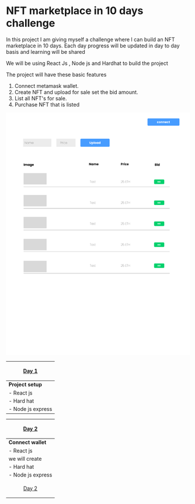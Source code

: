 # NFT marketplace in 10 days challenge

In this project I am giving myself a challenge where I can build an NFT marketplace in 10 days.
Each day progress will be updated in day to day basis and learning will be shared

We will be using React Js , Node js and Hardhat to build the project


The project will have these basic features

1) Connect metamask wallet.
2) Create NFT and upload for sale set the bid amount.
3) List all NFT's for sale.
4) Purchase NFT that is listed


![alt text](https://raw.githubusercontent.com/web3pie/nft-marketplace-in-10-days/main/image.png)


| <p align="center"> [Day 1](https://github.com/web3pie/nft-marketplace-in-10-days/blob/main/day-1/README.md) </p>  |
| ---------------------------------------------------------------------------------------------------------------------------- |
| **Project setup**                                                                                                               |
| - React js                                                                                                                    |
| - Hard hat                                                                                                                   |
| - Node js express                                                                                                            |





| <p align="center"> [Day 2](https://github.com/web3pie/nft-marketplace-in-10-days/blob/main/day-1/README.md) </p>  |
| ---------------------------------------------------------------------------------------------------------------------------- |
| **Connect wallet**                                                                                                               |
| - React js    
we will create                                                                                                                |
| - Hard hat                                                                                                                   |
| - Node js express                                                                                                            |
| <p align="center"> [Day 2](https://github.com/web3pie/nft-marketplace-in-10-days/blob/main/day-2/README.md) </p>  |
